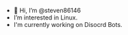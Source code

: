 - 👋 Hi, I’m @steven86146
- I’m interested in Linux.
- I'm currently working on Disocrd Bots.

<!---
steven86146/steven86146 is a ✨ special ✨ repository because its `README.md` (this file) appears on your GitHub profile.
You can click the Preview link to take a look at your changes.
--->
